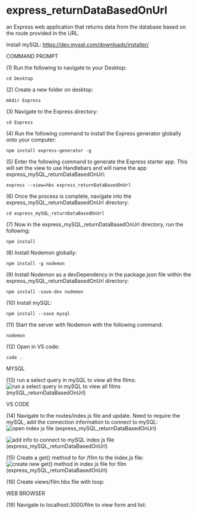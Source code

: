 # express_returnDataBasedOnUrl
an Express web application that returns data from the database based on the route provided in the URL.

Install mySQL: https://dev.mysql.com/downloads/installer/ 

COMMAND PROMPT

(1) Run the following to navigate to your Desktop: 

    cd Desktop

(2) Create a new folder on desktop: 

    mkdir Express

(3) Navigate to the Express directory: 

    cd Express

(4) Run the following command to install the Express generator globally onto your computer: 

    npm install express-generator -g

(5) Enter the following command to generate the Express starter app. This will set the view to use Handlebars and will name the app express_mySQL_returnDataBasedOnUrl: 

    express --view=hbs express_returnDataBasedOnUrl

(6) Once the process is complete, navigate into the express_mySQL_returnDataBasedOnUrl directory: 

    cd express_mySQL_returnDataBasedOnUrl

(7) Now in the express_mySQL_returnDataBasedOnUrl directory, run the following: 

    npm install

(8) Install Nodemon globally: 

    npm install -g nodemon
    
(9) Install Nodemon as a devDependency in the package.json file within the express_mySQL_returnDataBasedOnUrl directory:

    npm install -save-dev nodemon
    
(10) Install mySQL:

    npm install --save mysql

(11) Start the server with Nodemon with the following command: 

    nodemon

(12) Open in VS code:

    code . 

MYSQL

(13) run a select query in mySQL to view all the films: ![run a select query in mySQL to view all films (mySQL_returnDataBasedOnUrl)](https://user-images.githubusercontent.com/35668707/68178039-43fa2400-ff3f-11e9-8089-c8e3093c4f86.JPG)


VS CODE

(14) Navigate to the routes/index.js file and update. Need to require the mySQL, add the connection information to connect to mySQL: ![open index js file (express_mySQL_returnDataBasedOnUrl)](https://user-images.githubusercontent.com/35668707/68095732-c5c75000-fe60-11e9-9945-7067c8f68a6e.JPG)

![add info to connect to mySQL index js file (express_mySQL_returnDataBasedOnUrl)](https://user-images.githubusercontent.com/35668707/68178093-7b68d080-ff3f-11e9-862e-5c1e91fae2df.JPG)


(15) Create a get() method to for /film to the index.js file: ![create new get() method in index js file for film (express_mySQL_returnDataBasedOnUrl)](https://user-images.githubusercontent.com/35668707/68178169-c4208980-ff3f-11e9-9443-efd0ed8e7d61.JPG)


(16) Create views/film.hbs file with loop: 


WEB BROWSER

(19) Navigate to localhost:3000/film to view form and list: 
